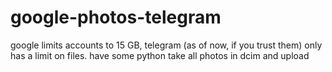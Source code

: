 # google-photos-telegram
google limits accounts to 15 GB, telegram (as of now, if you trust them) only has a limit on files. have some python take all photos in dcim and upload 
